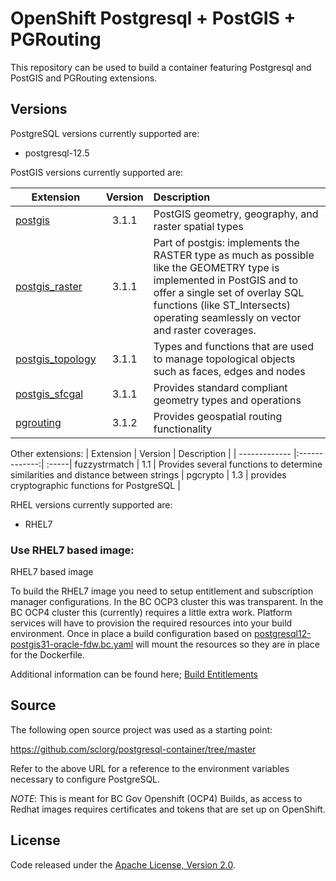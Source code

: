 # OpenShift Postgresql + PostGIS + PGRouting #
This repository can be used to build a container featuring Postgresql and PostGIS and PGRouting extensions.

## Versions ##
PostgreSQL versions currently supported are:

- postgresql-12.5

PostGIS versions currently supported are:

| Extension | Version | Description |
| ------------- |:-------------:| :-----|
[postgis](https://postgis.net/) | 3.1.1 | PostGIS geometry, geography, and raster spatial types |
[postgis_raster](https://trac.osgeo.org/postgis/wiki/WKTRaster) | 3.1.1 | Part of postgis: implements the RASTER type as much as possible like the GEOMETRY type is implemented in PostGIS and to offer a single set of overlay SQL functions (like ST_Intersects) operating seamlessly on vector and raster coverages.
[postgis_topology](https://postgis.net/docs/manual-dev/Topology.html) | 3.1.1 | Types and functions that are used to manage topological objects such as faces, edges and nodes |
[postgis_sfcgal](https://postgis.net/docs/reference.html#reference_sfcgal) | 3.1.1 | Provides standard compliant geometry types and operations |
[pgrouting](https://pgrouting.org/) | 3.1.2 | Provides geospatial routing functionality |

Other extensions:
| Extension | Version | Description |
| ------------- |:-------------:| :-----|
fuzzystrmatch | 1.1 | Provides several functions to determine similarities and distance between strings |
pgcrypto | 1.3 | provides cryptographic functions for PostgreSQL |

RHEL versions currently supported are:
- RHEL7

### Use RHEL7 based image: ###

RHEL7 based image

To build the RHEL7 image you need to setup entitlement and subscription manager configurations.  In the BC OCP3 cluster this was transparent.  In the BC OCP4 cluster this (currently) requires a little extra work.  Platform services will have to provision the required resources into your build environment.  Once in place a build configuration based on  [postgresql12-postgis31-oracle-fdw.bc.yaml](./openshift/postgresql12-postgis31-oracle-fdw.bc.yaml) will mount the resources so they are in place for the Dockerfile.  

Additional information can be found here; [Build Entitlements](https://github.com/BCDevOps/OpenShift4-Migration/issues/15)

## Source ##

The following open source project was used as a starting point:

https://github.com/sclorg/postgresql-container/tree/master

Refer to the above URL for a reference to the environment variables necessary to configure PostgreSQL.

*NOTE*: This is meant for BC Gov Openshift (OCP4) Builds, as access to Redhat images requires certificates and tokens that are set up on OpenShift.

## License

Code released under the [Apache License, Version 2.0](https://www.apache.org/licenses/LICENSE-2.0).
